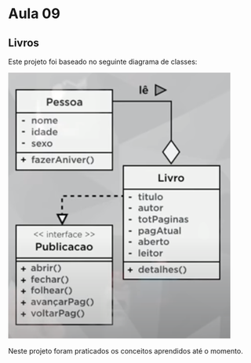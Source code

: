 # Aula 09

## Livros 

Este projeto foi baseado no seguinte diagrama de classes:

<img src="diagClassLivro.PNG">

 

Neste projeto foram praticados os conceitos aprendidos até o momento.